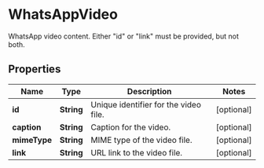 

# WhatsAppVideo

WhatsApp video content. Either \"id\" or \"link\" must be provided, but not both.

## Properties

| Name | Type | Description | Notes |
|------------ | ------------- | ------------- | -------------|
|**id** | **String** | Unique identifier for the video file. |  [optional] |
|**caption** | **String** | Caption for the video. |  [optional] |
|**mimeType** | **String** | MIME type of the video file. |  [optional] |
|**link** | **String** | URL link to the video file. |  [optional] |



